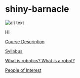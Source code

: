 # shiny-barnacle
![alt text](http://spongebobia.com/spongebob-captures/content/episodes/galleries/052b%20-%20Mermaid%20Man%20and%20Barnacle%20Boy%20V/052b%20-%20Mermaid%20Man%20and%20Barnacle%20Boy%20V%20(068).jpg)


Hi



[Course Description](https://github.com/mohammaw000/shiny-barnacle/blob/master/Course%20Description.md)



[Syllabus](https://github.com/mohammaw000/shiny-barnacle/blob/master/Course%20Description.md)




[What is robotics? What is a robot?](https://github.com/mohammaw000/shiny-barnacle/blob/master/What%20is%20robotics%3F%20What%20is%20a%20robot%3F.md)



[People of Interest](https://github.com/mohammaw000/shiny-barnacle/blob/master/People%20of%20Interest.md)
